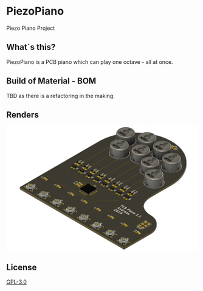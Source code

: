 # PiezoPiano
Piezo Piano Project

## What´s this?
PiezoPiano is a PCB piano which can play one octave - all at once.

## Build of Material - BOM
TBD as there is a refactoring in the making.

## Renders
![PCB Piano](/renders/20200423_PiezoPiano_V1.1.png)

## License
[GPL-3.0](https://choosealicense.com/licenses/gpl-3.0/)
